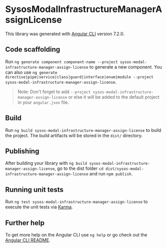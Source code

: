 # SysosModalInfrastructureManagerAssignLicense

This library was generated with [Angular CLI](https://github.com/angular/angular-cli) version 7.2.0.

## Code scaffolding

Run `ng generate component component-name --project sysos-modal-infrastructure-manager-assign-license` to generate a new component. You can also use `ng generate directive|pipe|service|class|guard|interface|enum|module --project sysos-modal-infrastructure-manager-assign-license`.
> Note: Don't forget to add `--project sysos-modal-infrastructure-manager-assign-license` or else it will be added to the default project in your `angular.json` file. 

## Build

Run `ng build sysos-modal-infrastructure-manager-assign-license` to build the project. The build artifacts will be stored in the `dist/` directory.

## Publishing

After building your library with `ng build sysos-modal-infrastructure-manager-assign-license`, go to the dist folder `cd dist/sysos-modal-infrastructure-manager-assign-license` and run `npm publish`.

## Running unit tests

Run `ng test sysos-modal-infrastructure-manager-assign-license` to execute the unit tests via [Karma](https://karma-runner.github.io).

## Further help

To get more help on the Angular CLI use `ng help` or go check out the [Angular CLI README](https://github.com/angular/angular-cli/blob/master/README.md).
